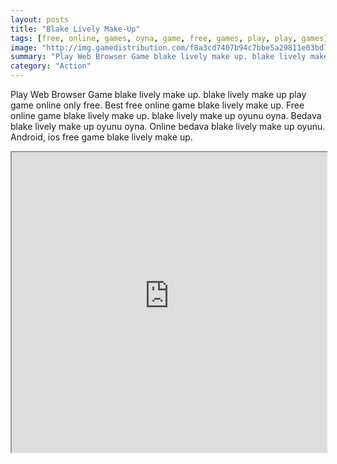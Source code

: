 ```yaml
---
layout: posts
title: "Blake Lively Make-Up"
tags: [free, online, games, oyna, game, free, games, play, play, games]
image: "http://img.gamedistribution.com/f8a3cd7407b94c7bbe5a29811e03bd71.jpg"
summary: "Play Web Browser Game blake lively make up. blake lively make up play game online only free. Best free online game blake lively make up. Free online game blake lively make up. blake lively make up oyunu oyna. Bedava blake lively make up oyunu oyna. Online bedava blake lively make up oyunu. Android, ios free game blake lively make up."
category: "Action"
---
```


Play Web Browser Game blake lively make up. blake lively make up play game online only free. Best free online game blake lively make up. Free online game blake lively make up. blake lively make up oyunu oyna. Bedava blake lively make up oyunu oyna. Online bedava blake lively make up oyunu. Android, ios free game blake lively make up.

<iframe width="100%" height="480px;" src="http://flash.gamedistribution.com?game=f8a3cd7407b94c7bbe5a29811e03bd71"></iframe>